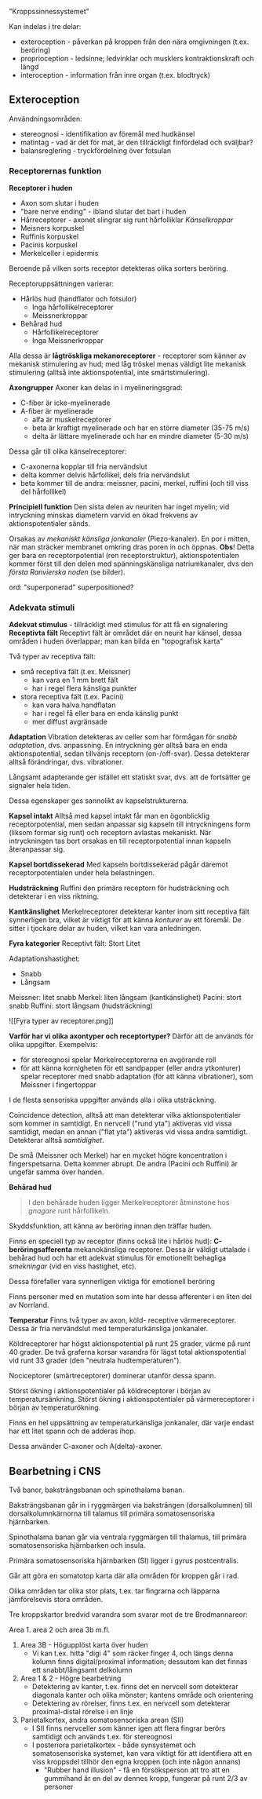 "Kroppssinnessystemet"

Kan indelas i tre delar:
- exteroception - påverkan på kroppen från den nära omgivningen (t.ex. beröring)
- proprioception - ledsinne; ledvinklar och musklers kontraktionskraft och längd
- interoception - information från inre organ (t.ex. blodtryck)
## Exteroception
Användningsområden:
- stereognosi - identifikation av föremål med hudkänsel
- matintag - vad är det för mat, är den tillräckligt finfördelad och sväljbar?
- balansreglering - tryckfördelning över fotsulan

### Receptorernas funktion
**Receptorer i huden**
- Axon som slutar i huden
- "bare nerve ending" - ibland slutar det bart i huden
- Hårreceptorer - axonet slingrar sig runt hårfolliklar
*Känselkroppar*
- Meisners korpuskel
- Ruffinis korpuskel
- Pacinis korpuskel
- Merkelceller i epidermis

Beroende på vilken sorts receptor detekteras olika sorters beröring.

Receptoruppsättningen varierar:
-  Hårlös hud (handflator och fotsulor)
	- Inga hårfollikelreceptorer
	- Meissnerkroppar
- Behårad hud
	- Hårfollikelreceptorer
	- Inga Meissnerkroppar

Alla dessa är **lågtröskliga mekanoreceptorer** - receptorer som känner av mekanisk stimulering av hud; med låg tröskel menas väldigt lite mekanisk stimulering (alltså inte aktionspotential, inte smärtstimulering).

**Axongrupper**
Axoner kan delas in i myelineringsgrad:
- C-fiber är icke-myelinerade
- A-fiber är myelinerade
	- alfa är muskelreceptorer
	- beta är kraftigt myelinerade och har en större diameter (35-75 m/s)
	- delta är lättare myelinerade och har en mindre diameter (5-30 m/s)

Dessa går till olika känselreceptorer:
- C-axonerna kopplar till fria nervändslut
- delta kommer delvis hårfollikel, dels fria nervändslut
- beta kommer till de andra: meissner, pacini, merkel, ruffini (och till viss del hårfollikel)

**Principiell funktion**
Den sista delen av neuriten har inget myelin; vid intryckning minskas diametern varvid en ökad frekvens av aktionspotentialer sänds.

Orsakas av *mekaniskt känsliga jonkanaler* (Piezo-kanaler). En por i mitten, när man sträcker membranet omkring dras poren in och öppnas. **Obs**! Detta ger bara en receptorpotential (ren receptorstruktur), aktionspotentialen kommer först till den delen med spänningskänsliga natriumkanaler, dvs den *första Ranvierska noden* (se bilder).

ord: "superponerad" superpositioned?

### Adekvata stimuli
**Adekvat stimulus** - tillräckligt med stimulus för att få en signalering
**Receptivta fält**
Receptivt fält är området där en neurit har känsel, dessa områden i huden överlappar; man kan bilda en "topografisk karta"

Två typer av receptiva fält:
- små receptiva fält (t.ex. Meissner)
	- kan vara en 1 mm brett fält
	- har i regel flera känsliga punkter
- stora receptiva fält (t.ex. Pacini)
	- kan vara halva handflatan
	- har i regel få eller bara en enda känslig punkt
	- mer diffust avgränsade

**Adaptation**
Vibration detekteras av celler som har förmågan för *snabb adaptation*, dvs. anpassning. En intryckning ger alltså bara en enda aktionspotential, sedan tillvänjs receptorn (on-/off-svar). Dessa detekterar alltså förändringar, dvs. vibrationer.

Långsamt adapterande ger istället ett statiskt svar, dvs. att de fortsätter ge signaler hela tiden.

Dessa egenskaper ges sannolikt av kapselstrukturerna.

**Kapsel intakt**
Alltså med kapsel intakt får man en ögonblicklig receptorpotential, men sedan anpassar sig kapseln till intryckningens form (liksom formar sig runt) och receptorn avlastas mekaniskt. När intryckningen tas bort orsakas en till receptorpotential innan kapseln återanpassar sig.

**Kapsel bortdissekerad**
Med kapseln bortdissekerad pågår däremot receptorpotentialen under hela belastningen.

**Hudsträckning**
Ruffini den primära receptorn för hudsträckning och detekterar i en viss riktning.

**Kantkänslighet**
Merkelreceptorer detekterar kanter inom sitt receptiva fält synnerligen bra, vilket är viktigt för att känna *konturer* av ett föremål. De sitter i tjockare delar av huden, vilket kan vara anledningen.

**Fyra kategorier**
Receptivt fält:
Stort
Litet

Adaptationshastighet:
- Snabb
- Långsam


Meissner: litet snabb
Merkel: liten långsam (kantkänslighet)
Pacini: stort snabb
Ruffini: stort långsam (hudsträckning)


![[Fyra typer av receptorer.png]]

**Varför har vi olika axontyper och receptortyper?**
Därför att de används för olika uppgifter. Exempelvis:
- för stereognosi spelar Merkelreceptorerna en avgörande roll
- för att känna kornigheten för ett sandpapper (eller andra ytkonturer) spelar receptorer med snabb adaptation (för att känna vibrationer), som Meissner i fingertoppar

I de flesta sensoriska uppgifter används alla i olika utsträckning.

Coincidence detection, alltså att man detekterar vilka aktionspotentialer som kommer in samtidigt. En nervcell ("rund yta") aktiveras vid vissa samtidigt, medan en annan ("flat yta") aktiveras vid vissa andra samtidigt. Detekterar alltså *samtidighet*.

De små (Meissner och Merkel) har en mycket högre koncentration i fingerspetsarna. Detta kommer abrupt. De andra (Pacini och Ruffini) är ungefär samma över handen.

**Behårad hud**
> I den behårade huden ligger Merkelreceptorer åtminstone hos *gnagare* runt hårfollikeln.

Skyddsfunktion, att känna av beröring innan den träffar huden.

Finns en speciell typ av receptor (finns också lite i hårlös hud): **C-beröringsafferenta** mekanokänsliga receptorer. Dessa är väldigt uttalade i behårad hud och har ett adekvat stimulus för emotionellt behagliga *smekningar* (vid en viss hastighet, etc).

Dessa förefaller vara synnerligen viktiga för emotionell beröring

Finns personer med en mutation som inte har dessa afferenter i en liten del av Norrland.

**Temperatur**
Finns två typer av axon, köld- receptive värmereceptorer. Dessa är fria nervändslut med temperaturkänsliga jonkanaler.

Köldreceptorer har högst aktionspotential på runt 25 grader, värme på runt 40 grader. De två graferna korsar varandra för lägst total aktionspotential vid runt 33 grader (den "neutrala hudtemperaturen").

Nociceptorer (smärtreceptorer) dominerar utanför dessa spann.

Störst ökning i aktionspotentialer på köldreceptorer i början av temperatursänkning. Störst ökning i aktionspotentialer på värmereceptorer i början av temperaturökning.

Finns en hel uppsättning av temperaturkänsliga jonkanaler, där varje endast har ett litet spann och de adderas ihop.

Dessa använder C-axoner och A(delta)-axoner.
## Bearbetning i CNS
Två banor, baksträngsbanan och spinothalama banan.

Baksträngsbanan går in i ryggmärgen via baksträngen (dorsalkolumnen) till dorsalkolumnkärnorna till talamus till primära somatosensoriska hjärnbarken.

Spinothalama banan går via ventrala ryggmärgen till thalamus, till primära somatosensoriska hjärnbarken och insula.

Primära somatosensoriska hjärnbarken (SI) ligger i gyrus postcentralis.

Går att göra en somatotop karta där alla områden för kroppen går i rad.

Olika områden tar olika stor plats, t.ex. tar fingrarna och läpparna jämförelsevis stora områden.

Tre kroppskartor bredvid varandra som svarar mot de tre Brodmannareor:

Area 1. area 2 och area 3b m.fl.

1. Area 3B - Högupplöst karta över huden
	- Vi kan t.ex. hitta "digi 4" som räcker finger 4, och längs denna kolumn finns digital/proximal information; dessutom kan det finnas ett snabbt/långsamt delkolumn
2. Area 1 & 2 - Högre bearbetning
	- Detektering av kanter, t.ex. finns det en nervcell som detekterar diagonala kanter och olika mönster; kantens område och orientering
	- Detektering av rörelser, finns t.ex. en nervcell som detekterar proximal-distal rörelse i en linje
3. Parietalkortex, andra somatosensoriska arean (SII)
	- I SII finns nervceller som känner igen att flera fingrar berörs samtidigt och används t.ex. för stereognosi
	- I posteriora parietalkortex - både synsystemet och somatosensoriska systemet, kan vara viktigt för att identifiera att en viss kroppsdel tillhör den egna kroppen (och inte någon annans)
		- "Rubber hand illusion" - få en försöksperson att tro att en gummihand är en del av dennes kropp, fungerar på runt 2/3 av personer